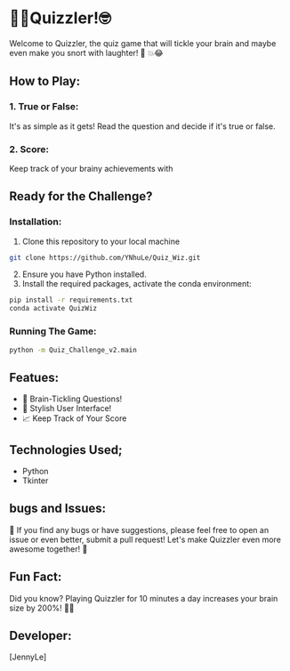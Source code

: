 # 🎉🎉Quizzler!🤓

Welcome to Quizzler, the quiz game that will tickle your brain and maybe even make you snort with laughter! 🧠 💥😂

## How to Play:
### 1. True or False:
It's as simple as it gets! Read the question and decide if it's true or false.
### 2. Score: 
Keep track of your brainy achievements with

## Ready for the Challenge?
### Installation:
 1. Clone this repository to your local machine
```bash
git clone https://github.com/YNhuLe/Quiz_Wiz.git
```
2. Ensure you have Python installed.
3. Install the required packages, activate the conda environment:
```bash
pip install -r requirements.txt
conda activate QuizWiz
```
### Running The Game:
```bash
python -m Quiz_Challenge_v2.main

```
## Featues:
* 🧠 Brain-Tickling Questions!
* 🎨 Stylish User Interface!
* 📈 Keep Track of Your Score

## Technologies Used;
* Python
* Tkinter

## bugs and Issues:
🐞 If you find any bugs or have suggestions, please feel free to open an issue or even better,
submit a pull request! Let's make Quizzler even more awesome together! 🚀

## Fun Fact:
Did you know? Playing Quizzler for 10 minutes a day increases your brain size by 200%! 🧠💪

## Developer:
[JennyLe]
